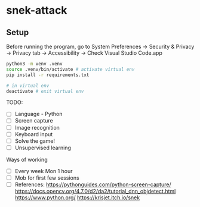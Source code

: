 # snek-attack

## Setup

Before running the program, go to System Preferences -> Security & Privacy -> Privacy tab -> Accessibility -> Check Visual Studio Code.app

```bash
python3 -m venv .venv
source .venv/bin/activate # activate virtual env
pip install -r requirements.txt
```

```bash
# in virtual env
deactivate # exit virtual env
```

TODO:

- [ ] Language - Python
- [ ] Screen capture
- [ ] Image recognition
- [ ] Keyboard input
- [ ] Solve the game!
- [ ] Unsupervised learning

Ways of working

- [ ] Every week Mon 1 hour
- [ ] Mob for first few sessions
- [ ] References:
      https://pythonguides.com/python-screen-capture/
      https://docs.opencv.org/4.7.0/d2/da2/tutorial_dnn_objdetect.html
      https://www.python.org/
      https://krisjet.itch.io/snek
